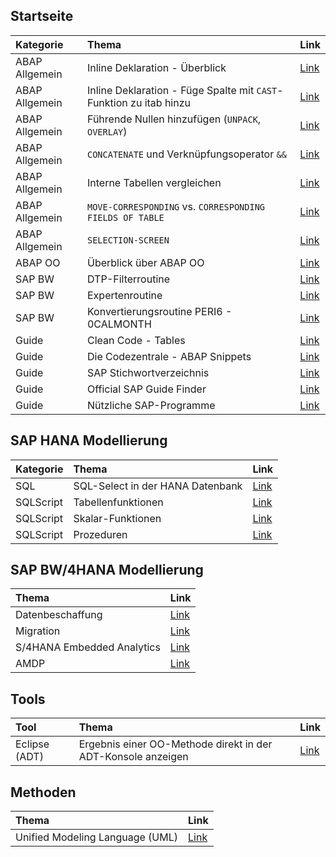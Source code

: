 ## Startseite

| Kategorie | Thema | Link |
| :----------- | :----------- | :----------- |
| ABAP Allgemein | Inline Deklaration - Überblick | [Link](docs/Inline_Deklaration.md) |
| ABAP Allgemein | Inline Deklaration - Füge Spalte mit `CAST`-Funktion zu itab hinzu | [Link](docs/CAST_Funktion_itab.md) |
| ABAP Allgemein | Führende Nullen hinzufügen (`UNPACK`, `OVERLAY`) | [Link](docs/Zero-Padding.md) |
| ABAP Allgemein | `CONCATENATE` und Verknüpfungsoperator `&&` | [Link](docs/CONCATENATE.md) |
| ABAP Allgemein | Interne Tabellen vergleichen | [Link](docs/Compare_itabs.md) |
| ABAP Allgemein | `MOVE-CORRESPONDING` vs. `CORRESPONDING FIELDS OF TABLE` | [Link](docs/CORRESPONDING.md) |
| ABAP Allgemein | `SELECTION-SCREEN` | [Link](docs/SELECTION-SCREEN.md) |
| ABAP OO | Überblick über ABAP OO | [Link](docs/ABAP-OO.md) |
| SAP BW | DTP-Filterroutine | [Link](docs/DTP-Filterroutine.md) |
| SAP BW | Expertenroutine | [Link](docs/Expertenroutine.md) |
| SAP BW | Konvertierungsroutine PERI6 - 0CALMONTH | [Link](docs/Conversion_PERI6_0CALMONTH.md) |
| Guide | Clean Code - Tables | [Link](https://github.com/SAP/styleguides/blob/master/clean-abap/CleanABAP.md#tables) |
| Guide | Die Codezentrale - ABAP Snippets | [Link](https://codezentrale.de/category/sap/sap-abap/) |
| Guide | SAP Stichwortverzeichnis | [Link](docs/Stichwortverzeichnis.md) |
| Guide | Official SAP Guide Finder | [Link](https://help.sap.com/viewer/nwguidefinder) |
| Guide | Nützliche SAP-Programme | [Link](docs/Nützliche_SAP-Programme.md) |

## SAP HANA Modellierung

| Kategorie | Thema | Link |
| :----------- | :----------- | :----------- |
| SQL | SQL-Select in der HANA Datenbank | [Link](docs/SQL-SELECT_in_HANA-DB.md) |
| SQLScript | Tabellenfunktionen | [Link](docs/SAP_HANA_Table_Function.md) |
| SQLScript | Skalar-Funktionen | [Link](docs/SAP_HANA_Scalar_Function.md) |
| SQLScript | Prozeduren | [Link](docs/SAP_HANA_Procedure.md) |

## SAP BW/4HANA Modellierung

| Thema | Link |
| :----------- | :----------- |
| Datenbeschaffung | [Link](docs/BW4HANA_Datenbeschaffung.md) |
| Migration | [Link](docs/BW4HANA_Migration.md) |
| S/4HANA Embedded Analytics | [Link](docs/S4HANA_Embedded_Analytics.md) |
| AMDP | [Link](docs/AMDP.md) |

## Tools

| Tool | Thema | Link |
| :----------- | :----------- | :----------- |
| Eclipse (ADT) | Ergebnis einer OO-Methode direkt in der ADT-Konsole anzeigen | [Link](docs/OO_console.md) |

## Methoden

| Thema | Link |
| :----------- | :----------- |
| Unified Modeling Language (UML) | [Link](docs/UML.md) |
